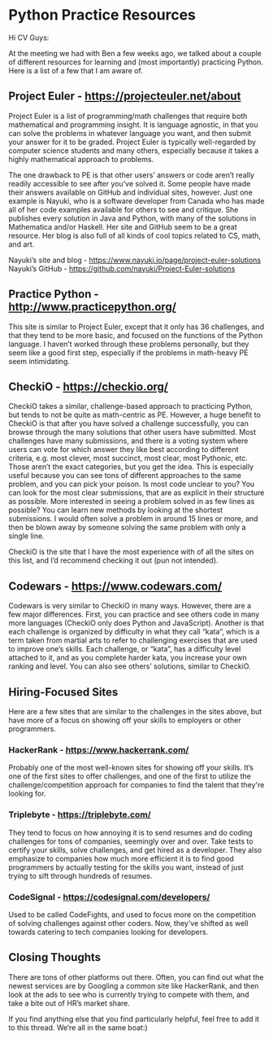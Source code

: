 # Python Practice Resources

Hi CV Guys:

At the meeting we had with Ben a few weeks ago, we talked about a couple of different resources for learning and (most importantly) practicing Python. Here is a list of a few that I am aware of.

## Project Euler - https://projecteuler.net/about
Project Euler is a list of programming/math challenges that require both mathematical and programming insight. It is language agnostic, in that you can solve the problems in whatever language you want, and then submit your answer for it to be graded. Project Euler is typically well-regarded by computer science students and many others, especially because it takes a highly mathematical approach to problems.

The one drawback to PE is that other users’ answers or code aren’t really readily accessible to see after you’ve solved it. Some people have made their answers available on GitHub and individual sites, however. Just one example is Nayuki, who is a software developer from Canada who has made all of her code examples available for others to see and critique. She publishes every solution in Java and Python, with many of the solutions in Mathematica and/or Haskell. Her site and GitHub seem to be a great resource. Her blog is also full of all kinds of cool topics related to CS, math, and art.

Nayuki’s site and blog - https://www.nayuki.io/page/project-euler-solutions  
Nayuki’s GitHub - https://github.com/nayuki/Project-Euler-solutions

## Practice Python - http://www.practicepython.org/
This site is similar to Project Euler, except that it only has 36 challenges, and that they tend to be more basic, and focused on the functions of the Python language. I haven’t worked through these problems personally, but they seem like a good first step, especially if the problems in math-heavy PE seem intimidating.

## CheckiO - https://checkio.org/
CheckiO takes a similar, challenge-based approach to practicing Python, but tends to not be quite as math-centric as PE. However, a huge benefit to CheckiO is that after you have solved a challenge successfully, you can browse through the many solutions that other users have submitted. Most challenges have many submissions, and there is a voting system where users can vote for which answer they like best according to different criteria, e.g. most clever, most succinct, most clear, most Pythonic, etc. Those aren’t the exact categories, but you get the idea. This is especially useful because you can see tons of different approaches to the same problem, and you can pick your poison. Is most code unclear to you? You can look for the most clear submissions, that are as explicit in their structure as possible. More interested in seeing a problem solved in as few lines as possible? You can learn new methods by looking at the shortest submissions. I would often solve a problem in around 15 lines or more, and then be blown away by someone solving the same problem with only a single line.

CheckiO is the site that I have the most experience with of all the sites on this list, and I’d recommend checking it out (pun not intended).

## Codewars - https://www.codewars.com/
Codewars is very similar to CheckiO in many ways. However, there are a few major differences. First, you can practice and see others code in many more languages (CheckiO only does Python and JavaScript). Another is that each challenge is organized by difficulty in what they call “kata”, which is a term taken from martial arts to refer to challenging exercises that are used to improve one’s skills. Each challenge, or “kata”, has a difficulty level attached to it, and as you complete harder kata, you increase your own ranking and level. You can also see others’ solutions, similar to CheckiO.

## Hiring-Focused Sites
Here are a few sites that are similar to the challenges in the sites above, but have more of a focus on showing off your skills to employers or other programmers.

### HackerRank - https://www.hackerrank.com/
Probably one of the most well-known sites for showing off your skills. It’s one of the first sites to offer challenges, and one of the first to utilize the challenge/competition approach for companies to find the talent that they're looking for.

### Triplebyte - https://triplebyte.com/
They tend to focus on how annoying it is to send resumes and do coding challenges for tons of companies, seemingly over and over. Take tests to certify your skills, solve challenges, and get hired as a developer. They also emphasize to companies how much more efficient it is to find good programmers by actually testing for the skills you want, instead of just trying to sift through hundreds of resumes.

### CodeSignal - https://codesignal.com/developers/
Used to be called CodeFights, and used to focus more on the competition of solving challenges against other coders. Now, they’ve shifted as well towards catering to tech companies looking for developers.

## Closing Thoughts
There are tons of other platforms out there. Often, you can find out what the newest services are by Googling a common site like HackerRank, and then look at the ads to see who is currently trying to compete with them, and take a bite out of HR’s market share.

If you find anything else that you find particularly helpful, feel free to add it to this thread. We’re all in the same boat:)
